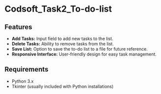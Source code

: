# Codsoft_Task2_To-do-list
## Features

- **Add Tasks:** Input field to add new tasks to the list.
- **Delete Tasks:** Ability to remove tasks from the list.
- **Save List:** Option to save the to-do list to a file for future reference.
- **Responsive Interface:** User-friendly design for easy task management.

## Requirements

- Python 3.x
- Tkinter (usually included with Python installations)

